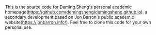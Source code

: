 This is the source code for Deming Sheng's personal academic homepage(https://github.com/demingsheng/demingsheng.github.io), a secondary development based on Jon Barron's public academic website(https://jonbarron.info/). Feel free to clone this code for your own personal use.
